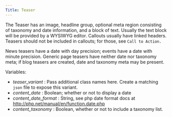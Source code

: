 ```yaml
---
Title: Teaser
---
```


The Teaser has an image, headline group, optional meta region consisting of taxonomy and date information, and a block of text. Usually the text block will be provided by a WYSIWYG editor. Callouts usually have linked headers. Teasers should not be included in callouts; for those, see `Call to Action.`

News teasers have a date with day precision; events have a date with minute precision. Generic page teasers have neither date nor taxonomy meta; if blog teasers are created, date and taxonomy meta may be present.

Variables:

* _teaser_variant_ : Pass additional class names here. Create a matching `json` file to expose this variant.
* _content_date_ : Boolean; whether or not to display a date
* _content_date_format_ : String, see php date format docs at http://php.net/manual/en/function.date.php
* _content_taxonomy_ : Boolean, whether or not to include a taxonomy list.
